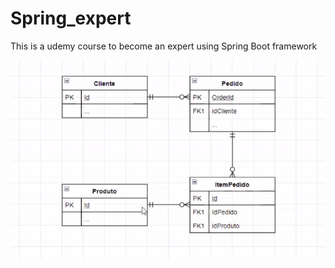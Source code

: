 # Spring_expert
This is a udemy course to become an expert using Spring Boot framework


<img src="https://github.com/rodrigowe1988/Spring_expert/blob/main/db_image.png?raw=true"/>
